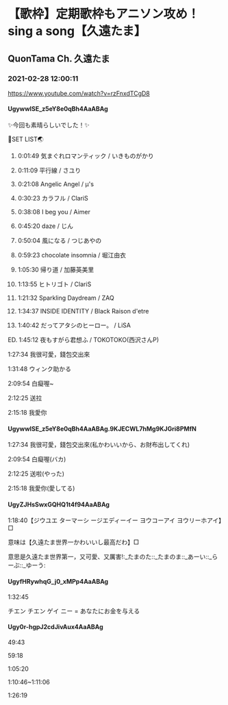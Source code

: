 # 【歌枠】定期歌枠もアニソン攻め！sing a song【久遠たま】

## QuonTama Ch. 久遠たま

### 2021-02-28 12:00:11

https://www.youtube.com/watch?v=rzFnxdTCgD8

#### UgywwISE_z5eY8e0qBh4AaABAg

✨今回も素晴らしいでした！✨



🥚SET LIST🌏



01. 0:01:49 気まぐれロマンティック / いきものがかり

02. 0:11:09 平行線 / さユり

03. 0:21:08 Angelic Angel / μ's

04. 0:30:23 カラフル / ClariS

05. 0:38:08 I beg you / Aimer

06. 0:45:20 daze / じん

07. 0:50:04 風になる / つじあやの

08. 0:59:23 chocolate insomnia / 堀江由衣

09. 1:05:30 帰り道 / 加藤英美里

10. 1:13:55 ヒトリゴト / ClariS

11. 1:21:32 Sparkling Daydream / ZAQ

12. 1:34:37 INSIDE IDENTITY / Black Raison d'etre

13. 1:40:42 だってアタシのヒーロー。 / LiSA

ED. 1:45:12 夜もすがら君想ふ / TOKOTOKO(西沢さんP)



1:27:34  我很可愛，錢包交出來

1:31:48 ウィンク助かる

2:09:54 白癡喔~

2:12:25 送拉

2:15:18 我愛你



#### UgywwISE_z5eY8e0qBh4AaABAg.9KJECWL7hMg9KJGri8PMfN

1:27:34 我很可愛，錢包交出來(私かわいいから、お財布出してくれ)

2:09:54 白癡喔(バカ)

2:12:25 送啦(やった)

2:15:18 我愛你(愛してる)



#### UgyZJHsSwxGQHQ1t4f94AaABAg

1:18:40【ジウユエ ターマーシ        ージエディーイー  ヨウコーアイ   ヨウリーホアイ】□

意味は【久遠たま世界一かわいいし最高だわ】□

意思是久遠たま世界第一，又可愛、又厲害!:_たまのた::_たまのま::_あーい::_らーぶ::_ゆーう:



#### UgyfHRywhqG_j0_xMPp4AaABAg

1:32:45

チエン チエン ゲイ ニー   =   あなたにお金を与える



#### Ugy0r-hgpJ2cdJivAux4AaABAg

49:43

59:18

1:05:20

1:10:46~1:11:06

1:26:19

